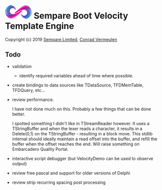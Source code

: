# ![](../images/sempare-logo-45px.png) Sempare Boot Velocity Template Engine

Copyright (c) 2019 [Sempare Limited](http://www.sempare.ltd), [Conrad Vermeulen](mailto:conrad.vermeulen@gmail.com)

## Todo

- validation
  - identify required variables ahead of time where possible.
- create bindings to data sources like TDataSource, TFDMemTable, TFDQuery, etc...
- review performance. 
     
   I have not done much on this. Probably a few things that can be done better.
   
   I spotted something I didn't like in TStreamReader however. It uses a TStringBuffer and when the lexer reads a character, 
   it results in a Delete(0,1) on the TStringBuffer - resulting in a block move. This stdlib internal should ideally 
   maintain a read offset into the buffer, and refill the buffer when the offset reaches the end. Will raise something on Embarcadero Quality Portal.

   
- interactive script debugger (but VelocityDemo can be used to observe output)
- review free pascal and support for older versions of Delphi
- review strip recurring spacing post processing
